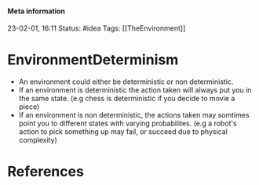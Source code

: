 #### Meta information
23-02-01, 16:11
Status: #idea
Tags: [[TheEnvironment]]





# EnvironmentDeterminism

- An environment could either be deterministic or non deterministic.
- If an environment is deterministic the action taken will always put you in the same state. (e.g chess is deterministic if you decide to movie a piece)
- If an environment is non deterministic, the actions taken may somtimes point you to different states with varying probabilites. (e.g a robot's action to pick something up may fail, or succeed due to physical complexity)





# References
